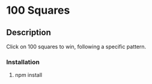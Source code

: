 # 100 Squares

## Description 

Click on 100 squares to win, following a specific pattern.

### Installation

1) npm install